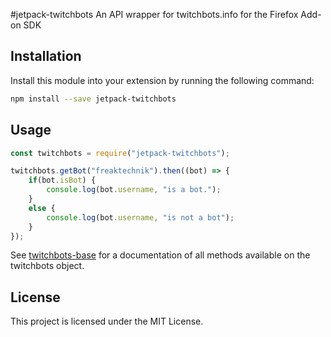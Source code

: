 #jetpack-twitchbots
An API wrapper for twitchbots.info for the Firefox Add-on SDK

## Installation
Install this module into your extension by running the following command:
```bash
npm install --save jetpack-twitchbots
```

## Usage
```js
const twitchbots = require("jetpack-twitchbots");

twitchbots.getBot("freaktechnik").then((bot) => {
    if(bot.isBot) {
        console.log(bot.username, "is a bot.");
    }
    else {
        console.log(bot.username, "is not a bot");
    }
});
```

See [twitchbots-base](https://www.npmjs.com/package/twitchbots-base) for a
documentation of all methods available on the twitchbots object.

## License
This project is licensed under the MIT License.
